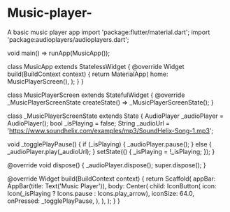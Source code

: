 # Music-player-
A basic music player app 
import 'package:flutter/material.dart';
import 'package:audioplayers/audioplayers.dart';

void main() => runApp(MusicApp());

class MusicApp extends StatelessWidget {
  @override
  Widget build(BuildContext context) {
    return MaterialApp(
      home: MusicPlayerScreen(),
    );
  }
}

class MusicPlayerScreen extends StatefulWidget {
  @override
  _MusicPlayerScreenState createState() => _MusicPlayerScreenState();
}

class _MusicPlayerScreenState extends State<MusicPlayerScreen> {
  AudioPlayer _audioPlayer = AudioPlayer();
  bool _isPlaying = false;
  String _audioUrl = 'https://www.soundhelix.com/examples/mp3/SoundHelix-Song-1.mp3';

  void _togglePlayPause() {
    if (_isPlaying) {
      _audioPlayer.pause();
    } else {
      _audioPlayer.play(_audioUrl);
    }
    setState(() {
      _isPlaying = !_isPlaying;
    });
  }

  @override
  void dispose() {
    _audioPlayer.dispose();
    super.dispose();
  }

  @override
  Widget build(BuildContext context) {
    return Scaffold(
      appBar: AppBar(title: Text('Music Player')),
      body: Center(
        child: IconButton(
          icon: Icon(_isPlaying ? Icons.pause : Icons.play_arrow),
          iconSize: 64.0,
          onPressed: _togglePlayPause,
        ),
      ),
    );
  }
}
